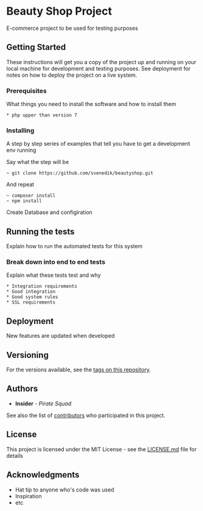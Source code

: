 # Beauty Shop Project

E-commerce project to be used for testing purposes

## Getting Started

These instructions will get you a copy of the project up and running on your local machine for development and testing purposes. See deployment for notes on how to deploy the project on a live system.

### Prerequisites

What things you need to install the software and how to install them

```
* php upper than version 7
```

### Installing

A step by step series of examples that tell you have to get a development env running

Say what the step will be

```
~ git clone https://github.com/svenedik/beautyshop.git
```

And repeat

```
~ composer install
~ npm install
```

Create Database and configiration

## Running the tests

Explain how to run the automated tests for this system

### Break down into end to end tests

Explain what these tests test and why

```
* Integration requirements
* Good integration 
* Good system rules
* SSL requirements
```

## Deployment

New features are updated when developed

## Versioning

For the versions available, see the [tags on this repository](https://github.com/svenedik/beautyshop/tags). 

## Authors

* **Insider** - *Pirate Squad*

See also the list of [contributors](https://github.com/your/project/contributors) who participated in this project.

## License

This project is licensed under the MIT License - see the [LICENSE.md](LICENSE.md) file for details

## Acknowledgments

* Hat tip to anyone who's code was used
* Inspiration
* etc

